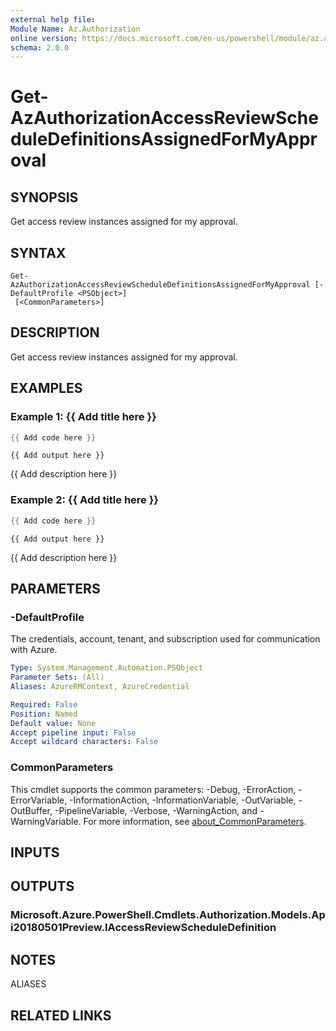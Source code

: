 ```yaml
---
external help file:
Module Name: Az.Authorization
online version: https://docs.microsoft.com/en-us/powershell/module/az.authorization/get-azauthorizationaccessreviewscheduledefinitionsassignedformyapproval
schema: 2.0.0
---
```


# Get-AzAuthorizationAccessReviewScheduleDefinitionsAssignedForMyApproval

## SYNOPSIS
Get access review instances assigned for my approval.

## SYNTAX

```
Get-AzAuthorizationAccessReviewScheduleDefinitionsAssignedForMyApproval [-DefaultProfile <PSObject>]
 [<CommonParameters>]
```

## DESCRIPTION
Get access review instances assigned for my approval.

## EXAMPLES

### Example 1: {{ Add title here }}
```powershell
{{ Add code here }}
```

```output
{{ Add output here }}
```

{{ Add description here }}

### Example 2: {{ Add title here }}
```powershell
{{ Add code here }}
```

```output
{{ Add output here }}
```

{{ Add description here }}

## PARAMETERS

### -DefaultProfile
The credentials, account, tenant, and subscription used for communication with Azure.

```yaml
Type: System.Management.Automation.PSObject
Parameter Sets: (All)
Aliases: AzureRMContext, AzureCredential

Required: False
Position: Named
Default value: None
Accept pipeline input: False
Accept wildcard characters: False
```

### CommonParameters
This cmdlet supports the common parameters: -Debug, -ErrorAction, -ErrorVariable, -InformationAction, -InformationVariable, -OutVariable, -OutBuffer, -PipelineVariable, -Verbose, -WarningAction, and -WarningVariable. For more information, see [about_CommonParameters](http://go.microsoft.com/fwlink/?LinkID=113216).

## INPUTS

## OUTPUTS

### Microsoft.Azure.PowerShell.Cmdlets.Authorization.Models.Api20180501Preview.IAccessReviewScheduleDefinition

## NOTES

ALIASES

## RELATED LINKS

